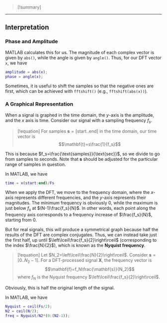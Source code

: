 >[!summary]

---

## Interpretation

### Phase and Amplitude


MATLAB calculates this for us. The magnitude of each complex vector is given by `abs()`, while the angle is given by `angle()`. Thus, for our DFT vector `x`, we have

```matlab
amplitude = abs(x);
phase = angle(x);
```

Sometimes, it is useful to shift the samples so that the negative ones are first, which can be achieved with `fftshift()` (e.g., `fftshift(abs(x))`). 

### A Graphical Representation

When a signal is graphed in the time domain, the $y$-axis is the amplitude, and the $x$ axis is time. Consider our signal with a sampling frequency $f_s$. 

>[!equation]
For samples $\mathbf{s}=[\text{start}..\text{end}]$ in the time domain, our time vector is 
$$\mathbf{t}=s\frac{1}{f_s}$$

This is because $f_s=\frac{\text{samples}}{\text{sec}}$, so we divide to go from samples to seconds. Note that $\mathbf{s}$ should be adjusted for the particular range of samples in question.

In MATLAB, we have

```matlab
time = x(start:end)/Fs
```

When we apply the DFT, we move to the frequency domain, where the $x$-axis represents different frequencies, and the $y$-axis represents their magnitudes. The minimum frequency is obviously 0, while the maximum is just below $f_s$ at $(N-1)\frac{f_s}{N}$. In other words, each point along the frequency axis corresponds to a frequency increase of $\frac{f_s}{N}$, starting from 0. 

But for real signals, this will produce a symmetrical graph because half the results of the DFT are complex conjugates. Thus, we can instead take just the first half, up until $\left\lceil\frac{f_s}{2}\right\rceil$ (corresponding to the index $\frac{N}{2}$), which is known as the **Nyquist frequency**.

>[!equation]
>Let $N_2=\left\lceil\frac{N}{2}\right\rceil$. Consider $\mathbf{s}=[0..N_2-1]$. For a DFT-processed signal $\mathbf{X}$, the frequency vector is
>$$\mathbf{f}=f_N\frac{\mathbf{s}}{N_2}$$
>where $f_N$ is the Nyquist frequency $\left\lceil\frac{f_s}{2}\right\rceil$.

Obviously, this is half the original length of the signal.

In MATLAB, we have

```matlab
Nyquist = ceil(Fs/2);
N2 = ceil(N/2);
freq = Nyquist/N2*(0:(N2-1));
```